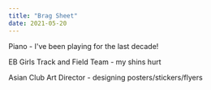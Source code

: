 ```yaml
---
title: "Brag Sheet"
date: 2021-05-20
---
```

Piano - I've been playing for the last decade!

EB Girls Track and Field Team - my shins hurt

Asian Club Art Director - designing posters/stickers/flyers
